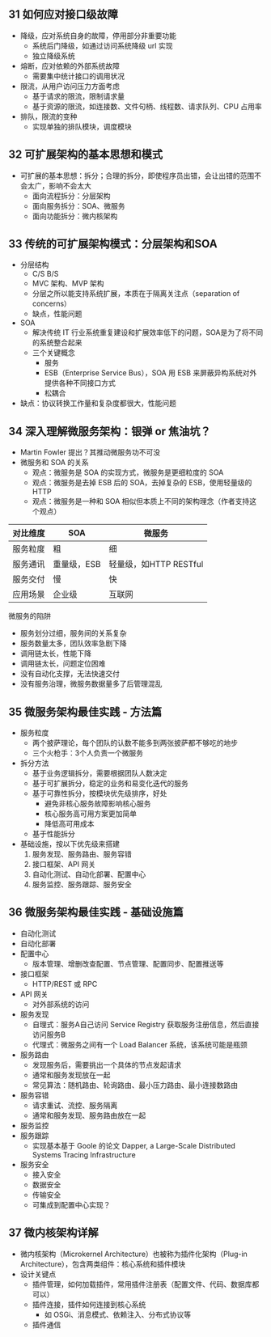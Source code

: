 ## 31 如何应对接口级故障
- 降级，应对系统自身的故障，停用部分非重要功能
  - 系统后门降级，如通过访问系统降级 url 实现
  - 独立降级系统
- 熔断，应对依赖的外部系统故障
  - 需要集中统计接口的调用状况
- 限流，从用户访问压力方面考虑
  - 基于请求的限流，限制请求量
  - 基于资源的限流，如连接数、文件句柄、线程数、请求队列、CPU 占用率
- 排队，限流的变种
  - 实现单独的排队模块，调度模块

## 32 可扩展架构的基本思想和模式
- 可扩展的基本思想：拆分；合理的拆分，即使程序员出错，会让出错的范围不会太广，影响不会太大
  - 面向流程拆分：分层架构
  - 面向服务拆分：SOA、微服务
  - 面向功能拆分：微内核架构

## 33 传统的可扩展架构模式：分层架构和SOA
- 分层结构
  - C/S B/S
  - MVC 架构、MVP 架构
  - 分层之所以能支持系统扩展，本质在于隔离关注点（separation of concerns）
  - 缺点，性能问题
- SOA
  - 解决传统 IT 行业系统重复建设和扩展效率低下的问题，SOA是为了将不同的系统整合起来
  - 三个关键概念
    - 服务
    - ESB（Enterprise Service Bus），SOA 用 ESB 来屏蔽异构系统对外提供各种不同接口方式
    - 松耦合
- 缺点：协议转换工作量和复杂度都很大，性能问题

## 34 深入理解微服务架构：银弹 or 焦油坑？
- Martin Fowler 提出？其推动微服务功不可没
- 微服务和 SOA 的关系
  - 观点：微服务是 SOA 的实现方式，微服务是更细粒度的 SOA
  - 观点：微服务是去掉 ESB 后的 SOA，去掉复杂的 ESB，使用轻量级的 HTTP
  - 观点：微服务是一种和 SOA 相似但本质上不同的架构理念（作者支持这个观点）

| 对比维度 | SOA         | 微服务                 |
|----------|-------------|------------------------|
| 服务粒度 | 粗          | 细                     |
| 服务通讯 | 重量级，ESB | 轻量级，如HTTP RESTful |
| 服务交付 | 慢          | 快                     |
| 应用场景 | 企业级      | 互联网                 |

微服务的陷阱
- 服务划分过细，服务间的关系复杂
- 服务数量太多，团队效率急剧下降
- 调用链太长，性能下降
- 调用链太长，问题定位困难
- 没有自动化支撑，无法快速交付
- 没有服务治理，微服务数据量多了后管理混乱

## 35 微服务架构最佳实践 - 方法篇
- 服务粒度
  - 两个披萨理论，每个团队的认数不能多到两张披萨都不够吃的地步
  - 三个火枪手：3个人负责一个微服务
- 拆分方法
  - 基于业务逻辑拆分，需要根据团队人数决定
  - 基于可扩展拆分，稳定的业务和易变化迭代的服务
  - 基于可靠性拆分，按模块优先级排序，好处
    - 避免非核心服务故障影响核心服务
    - 核心服务高可用方案更加简单
    - 降低高可用成本
  - 基于性能拆分
- 基础设施，按以下优先级来搭建
  1. 服务发现、服务路由、服务容错
  1. 接口框架、API 网关
  1. 自动化测试、自动化部署、配置中心
  1. 服务监控、服务跟踪、服务安全

## 36 微服务架构最佳实践 - 基础设施篇
- 自动化测试
- 自动化部署
- 配置中心
  - 版本管理、增删改查配置、节点管理、配置同步、配置推送等
- 接口框架
  - HTTP/REST 或 RPC
- API 网关
  - 对外部系统的访问
- 服务发现
  - 自理式：服务A自己访问 Service Registry 获取服务注册信息，然后直接访问服务B
  - 代理式：微服务之间有一个 Load Balancer 系统，该系统可能是瓶颈
- 服务路由
  - 发现服务后，需要挑出一个具体的节点发起请求
  - 通常和服务发现放在一起
  - 常见算法：随机路由、轮询路由、最小压力路由、最小连接数路由
- 服务容错
  - 请求重试、流控、服务隔离
  - 通常和服务发现、服务路由放在一起
- 服务监控
- 服务跟踪
  - 实现基本基于 Goole 的论文 Dapper, a Large-Scale Distributed Systems Tracing Infrastructure
- 服务安全
  - 接入安全
  - 数据安全
  - 传输安全
  - 可集成到配置中心实现？

## 37 微内核架构详解
- 微内核架构（Microkernel Architecture）也被称为插件化架构（Plug-in Architecture），包含两类组件：核心系统和插件模块
- 设计关键点
  - 插件管理，如何加载插件，常用插件注册表（配置文件、代码、数据库都可以）
  - 插件连接，插件如何连接到核心系统
    - 如 OSGi、消息模式、依赖注入、分布式协议等
  - 插件通信
